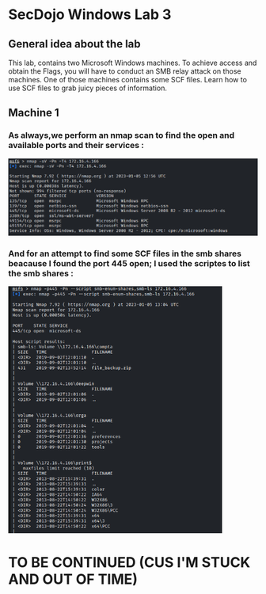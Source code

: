 # SecDojo Windows Lab 3

## General idea about the lab

This lab, contains two Microsoft Windows machines. To achieve access and obtain the Flags, you will have to conduct an SMB relay attack on those machines. One of those machines contains some SCF files. Learn how to use SCF files to grab juicy pieces of information.

## Machine 1

### As always,we perform an nmap scan to find the open and available ports and their services :
![Alt text](Includes/1.png?raw=true "Title")
### And for an attempt to find some SCF files in the smb shares beacause I found the port 445 open; I used the scriptes to list the smb shares :

![Alt text](Includes/2.png?raw=true "Title")


# TO BE CONTINUED (CUS I'M STUCK AND OUT OF TIME) 